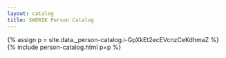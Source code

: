 ```yaml
---
layout: catalog
title: SWERIK Person Catalog
---
```

{% assign p = site.data._person-catalog.i-GpXkEt2ecEVcnzCeKdhmaZ %}
{% include person-catalog.html p=p %}

